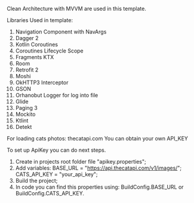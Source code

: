 Clean Architecture with MVVM are used in this template.

Libraries Used in template:

1. Navigation Component with NavArgs
2. Dagger 2
3. Kotlin Coroutines
4. Coroutines Lifecycle Scope
5. Fragments KTX
6. Room
7. Retrofit 2
8. Moshi
9. OkHTTP3 Interceptor
10. GSON
11. Orhanobut Logger for log into file
12. Glide
13. Paging 3
14. Mockito 
15. Ktlint
16. Detekt

For loading cats photos: thecatapi.com
You can obtain your own API_KEY

To set up ApiKey you can do next steps.

1. Create in projects root folder file "apikey.properties";
2. Add variables:
   BASE_URL = "https://api.thecatapi.com/v1/images/";
   CATS_API_KEY = "your_api_key";
3. Build the project;
4. In code you can find this properties using: BuildConfig.BASE_URL or BuildConfig.CATS_API_KEY.
